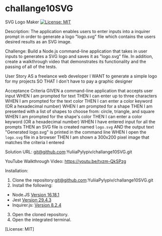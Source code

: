 # challange10SVG
SVG Logo Maker
[![License: MIT](https://img.shields.io/badge/License-MIT-yellow.svg)](https://opensource.org/licenses/MIT)
  
Description:
The application enables users to enter inputs into a inquirer prompt in order to generate a logo "logo.svg" file which contains the users desired results as an SVG image.




 Challenge:
Build a Node.js command-line application that takes in user inputs to generates a SVG logo and saves it as "logo.svg" file. In addition, create a walkthrough video that demonstrates its functionality and the passing of all of the tests.

 User Story
AS a freelance web developer
I WANT to generate a simple logo for my projects
SO THAT I don't have to pay a graphic designer


Acceptance Criteria
GIVEN a command-line application that accepts user input
WHEN I am prompted for text
THEN I can enter up to three characters
WHEN I am prompted for the text color
THEN I can enter a color keyword (OR a hexadecimal number)
WHEN I am prompted for a shape
THEN I am presented with a list of shapes to choose from: circle, triangle, and square
WHEN I am prompted for the shape's color
THEN I can enter a color keyword (OR a hexadecimal number)
WHEN I have entered input for all the prompts
THEN an SVG file is created named `logo.svg`
AND the output text "Generated logo.svg" is printed in the command line
WHEN I open the `logo.svg` file in a browser
THEN I am shown a 300x200 pixel image that matches the criteria I entered



Solution URL: git@github.com:YuliiaPylypiv/challange10SVG.git

 YouTube Walkthrough Video: https://youtu.be/tvzm-QkSPzg



Installation:
1. Clone the repository:git@github.com:YuliiaPylypiv/challange10SVG.git
2. Install the following: 
- Node.JS [Version 16.18.1](https://nodejs.org/en/blog/release/v16.18.1/)
- Jest [Version 29.4.3](https://www.npmjs.com/package/jest)
- Inquirer.js: [Version 8.2.4](https://www.npmjs.com/package/inquirer/v/8.2.4)
3. Open the cloned repository.
4. Open the integrated terminal.
  
[License: MIT]


